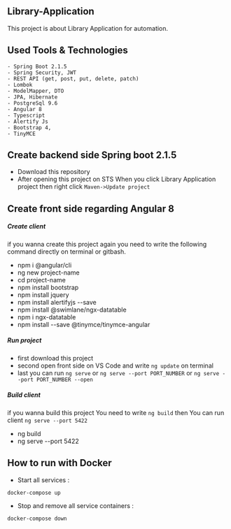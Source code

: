 ## Library-Application
This project is about Library Application for automation. 

## Used Tools & Technologies
``` 
- Spring Boot 2.1.5
- Spring Security, JWT
- REST API (get, post, put, delete, patch)
- Lombok
- ModelMapper, DTO
- JPA, Hibernate
- PostgreSql 9.6
- Angular 8
- Typescript
- Alertify Js
- Bootstrap 4,
- TinyMCE
```

## Create backend side Spring boot 2.1.5
- Download this repository
- After opening this project on STS When you click Library Application project then right click `Maven->Update project`

## Create front side regarding Angular 8
#####  Create client
if you wanna create this project again you need to write the following command directly on terminal or gitbash.
- npm i @angular/cli
- ng new project-name
- cd project-name
- npm install bootstrap
- npm install jquery
- npm install alertifyjs --save
- npm install @swimlane/ngx-datatable
- npm i ngx-datatable
- npm install --save @tinymce/tinymce-angular
##### Run project
- first download this project
- second open front side on VS Code and write `ng update` on terminal
- last you can run `ng serve` or `ng serve --port PORT_NUMBER` or `ng serve --port PORT_NUMBER --open`
##### Build client
if you wanna build this project You need to write `ng build` then You can run client `ng serve --port 5422`
- ng build
- ng serve --port 5422

## How to run with Docker

- Start all services :
```bash
docker-compose up
```

- Stop and remove all service containers :
```bash
docker-compose down
```
